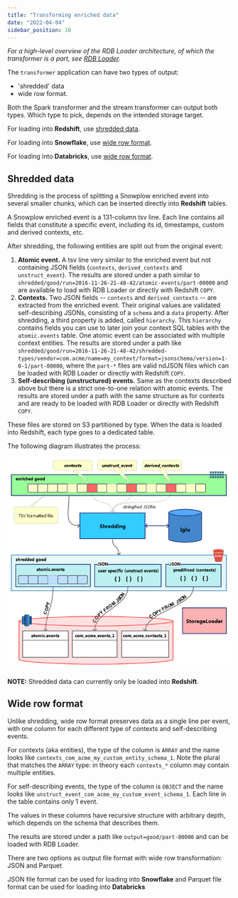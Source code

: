 ```yaml
---
title: "Transforming enriched data"
date: "2022-04-04"
sidebar_position: 10
---
```


_For a high-level overview of the RDB Loader architecture, of which the transformer is a part, see [RDB Loader](/docs/pipeline-components-and-applications/loaders-storage-targets/snowplow-rdb-loader/index.md)._

The `transformer` application can have two types of output:

- 'shredded' data
- wide row format.

Both the Spark transformer and the stream transformer can output both types. Which type to pick, depends on the intended storage target.

For loading into **Redshift**, use [shredded data](#shredded-data).

For loading into **Snowflake**, use [wide row format](#wide-row-format).

For loading into **Databricks**, use [wide row format](#wide-row-format).

## Shredded data

Shredding is the process of splitting a Snowplow enriched event into several smaller chunks, which can be inserted directly into **Redshift** tables.

A Snowplow enriched event is a 131-column tsv line. Each line contains all fields that constitute a specific event, including its id, timestamps, custom and derived contexts, etc.

After shredding, the following entities are split out from the original event:

1. **Atomic event.** A tsv line very similar to the enriched event but not containing JSON fields (`contexts`, `derived_contexts` and `unstruct_event`). The results are stored under a path similar to `shredded/good/run=2016-11-26-21-48-42/atomic-events/part-00000` and are available to load with RDB Loader or directly with Redshift `COPY`.
2. **Contexts.** Two JSON fields -- `contexts` and `derived_contexts` -- are extracted from the enriched event. Their original values are validated self-describing JSONs, consisting of a `schema` and a `data` property. After shredding, a third property is added, called `hierarchy`. This `hierarchy` contains fields you can use to later join your context SQL tables with the `atomic.events` table. One atomic event can be associated with multiple context entities. The results are stored under a path like `shredded/good/run=2016-11-26-21-48-42/shredded-types/vendor=com.acme/name=my_context/format=jsonschema/version=1-0-1/part-00000`, where the `part-*` files are valid ndJSON files which can be loaded with RDB Loader or directly with Redshift `COPY`.
3. **Self-describing (unstructured) events.** Same as the contexts described above but there is a strict one-to-one relation with atomic events. The results are stored under a path with the same structure as for contexts and are ready to be loaded with RDB Loader or directly with Redshift `COPY`.

These files are stored on S3 partitioned by type. When the data is loaded into Redshift, each type goes to a dedicated table.

The following diagram illustrates the process:

![](images/storage-loader-dataflow.png)

**NOTE:** Shredded data can currently only be loaded into **Redshift**.

## Wide row format

Unlike shredding, wide row format preserves data as a single line per event, with one column for each different type of contexts and self-describing events.

For contexts (aka entities), the type of the column is `ARRAY` and the name looks like `contexts_com_acme_my_custom_entity_schema_1`. Note the plural that matches the `ARRAY` type: in theory each `contexts_*` column may contain multiple entities.

For self-describing events, the type of the column is `OBJECT` and the name looks like `unstruct_event_com_acme_my_custom_event_schema_1`. Each line in the table contains only 1 event.

The values in these columns have recursive structure with arbitrary depth, which depends on the schema that describes them.

The results are stored under a path like `output=good/part-00000` and can be loaded with RDB Loader.

There are two options as output file format with wide row transformation: JSON and Parquet

JSON file format can be used for loading into **Snowflake** and Parquet file format can be used for loading into **Databricks**
